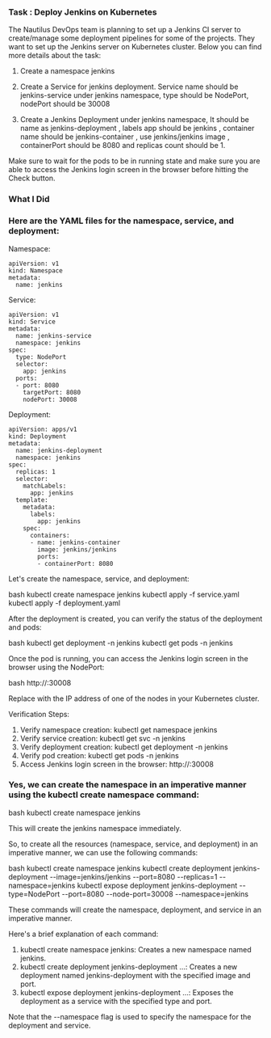 ### Task : Deploy Jenkins on Kubernetes

The Nautilus DevOps team is planning to set up a Jenkins CI server to create/manage some deployment pipelines for some of the projects. They want to set up the Jenkins server on Kubernetes cluster. Below you can find more details about the task:

1) Create a namespace jenkins

2) Create a Service for jenkins deployment. Service name should be jenkins-service under jenkins namespace, type should be NodePort, nodePort should be 30008

3) Create a Jenkins Deployment under jenkins namespace, It should be name as jenkins-deployment , labels app should be jenkins , container name should be jenkins-container , use jenkins/jenkins image , containerPort should be 8080 and replicas count should be 1.

Make sure to wait for the pods to be in running state and make sure you are able to access the Jenkins login screen in the browser before hitting the Check button.


### What I Did

### Here are the YAML files for the namespace, service, and deployment:

Namespace:
```
apiVersion: v1
kind: Namespace
metadata:
  name: jenkins
```

Service:
```
apiVersion: v1
kind: Service
metadata:
  name: jenkins-service
  namespace: jenkins
spec:
  type: NodePort
  selector:
    app: jenkins
  ports:
  - port: 8080
    targetPort: 8080
    nodePort: 30008
```

Deployment:
```
apiVersion: apps/v1
kind: Deployment
metadata:
  name: jenkins-deployment
  namespace: jenkins
spec:
  replicas: 1
  selector:
    matchLabels:
      app: jenkins
  template:
    metadata:
      labels:
        app: jenkins
    spec:
      containers:
      - name: jenkins-container
        image: jenkins/jenkins
        ports:
        - containerPort: 8080
```

Let's create the namespace, service, and deployment:


bash
kubectl create namespace jenkins
kubectl apply -f service.yaml
kubectl apply -f deployment.yaml


After the deployment is created, you can verify the status of the deployment and pods:


bash
kubectl get deployment -n jenkins
kubectl get pods -n jenkins


Once the pod is running, you can access the Jenkins login screen in the browser using the NodePort:


bash
http://<NodeIP>:30008


Replace <NodeIP> with the IP address of one of the nodes in your Kubernetes cluster.

Verification Steps:

1. Verify namespace creation: kubectl get namespace jenkins
2. Verify service creation: kubectl get svc -n jenkins
3. Verify deployment creation: kubectl get deployment -n jenkins
4. Verify pod creation: kubectl get pods -n jenkins
5. Access Jenkins login screen in the browser: http://<NodeIP>:30008


### Yes, we can create the namespace in an imperative manner using the kubectl create namespace command:


bash
kubectl create namespace jenkins


This will create the jenkins namespace immediately.

So, to create all the resources (namespace, service, and deployment) in an imperative manner, we can use the following commands:


bash
kubectl create namespace jenkins
kubectl create deployment jenkins-deployment --image=jenkins/jenkins --port=8080 --replicas=1 --namespace=jenkins
kubectl expose deployment jenkins-deployment --type=NodePort --port=8080 --node-port=30008 --namespace=jenkins


These commands will create the namespace, deployment, and service in an imperative manner.

Here's a brief explanation of each command:

1. kubectl create namespace jenkins: Creates a new namespace named jenkins.
2. kubectl create deployment jenkins-deployment ...: Creates a new deployment named jenkins-deployment with the specified image and port.
3. kubectl expose deployment jenkins-deployment ...: Exposes the deployment as a service with the specified type and port.

Note that the --namespace flag is used to specify the namespace for the deployment and service.
